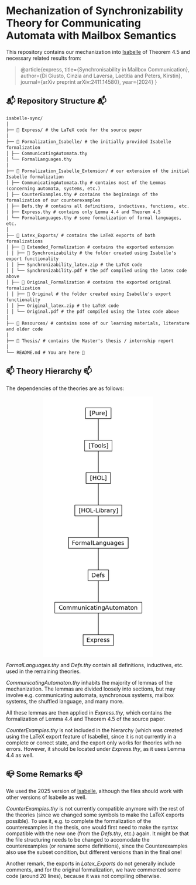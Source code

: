 # Mechanization of Synchronizability  Theory for Communicating Automata with Mailbox Semantics 

This repository contains our mechanization into [Isabelle](https://isabelle.in.tum.de/) of Theorem 4.5 and necessary related results from:
> @article{express,
  title={Synchronisability in Mailbox Communication},
  author={Di Giusto, Cinzia and Laversa, Laetitia and Peters, Kirstin},
  journal={arXiv preprint arXiv:2411.14580},
  year={2024}
}

## 📬 Repository Structure 📬

```plaintext
isabelle-sync/
│
├── 📂 Express/ # the LaTeX code for the source paper 
│
├── 📂 Formalization_Isabelle/ # the initially provided Isabelle formalization
│ ├── CommunicatingAutomata.thy 
│ └── FormalLanguages.thy 
│
├── 📂 Formalization_Isabelle_Extension/ # our extension of the initial Isabelle formalization
│ ├── CommunicatingAutomata.thy # contains most of the Lemmas (concerning automata, systems, etc.)
│ ├── CounterExamples.thy # contains the beginnings of the formalization of our counterexamples
│ ├── Defs.thy # contains all definitions, inductives, functions, etc.
│ ├── Express.thy # contains only Lemma 4.4 and Theorem 4.5
│ └── FormalLanguages.thy # some formalization of formal languages, etc.
│
├── 📂 Latex_Exports/ # contains the LaTeX exports of both formalizations
│ ├── 📂 Extended_Formalization # contains the exported extension
│ │ ├── 📂 Synchronizability # the folder created using Isabelle's export functionality
│ │ ├── Synchronizability_latex.zip # the LaTeX code 
│ │ └── Synchronizability.pdf # the pdf compiled using the latex code above
│ ├── 📂 Original_Formalization # contains the exported original formalization
│ │ ├── 📂 Original # the folder created using Isabelle's export functionality
│ │ ├── Original_latex.zip # the LaTeX code 
│ │ └── Original.pdf # the pdf compiled using the latex code above
│
├── 📂 Resources/ # contains some of our learning materials, literature and older code
│
├── 📂 Thesis/ # contains the Master's thesis / internship report
│
└── README.md # You are here 📖
```

## 📫 Theory Hierarchy 📫

The dependencies of the theories are as follows:

<img 
style="display: block; margin: auto;"
src="Latex_Exports\Extended_Formalization\session_graph.jpg" alt="drawing" width="300"/>

*FormalLanguages.thy* and *Defs.thy* contain all definitions, inductives, etc. used in the remaining theories.

*CommunicatingAutomaton.thy* inhabits the majority of lemmas of the mechanization. The lemmas are divided loosely into sections, but may involve e.g. communicating automata, synchronous systems, mailbox systems, the shuffled language, and many more.

All these lemmas are then applied in *Express.thy*, which contains the formalization of Lemma 4.4 and Theorem 4.5 of the source paper. 

*CounterExamples.thy* is not included in the hierarchy (which was created using the LaTeX export feature of Isabelle), since it is not currently in a complete or correct state, and the export only works for theories with no errors. However, it should be located under *Express.thy*, as it uses Lemma 4.4 as well. 

## 📪 Some Remarks 📪

We used the 2025 version of [Isabelle](https://isabelle.in.tum.de/), although the files should work with other versions of Isabelle as well.

*CounterExamples.thy* is not currently compatible anymore with the rest of the theories (since we changed some symbols to make the LaTeX exports possible). To use it, e.g. to complete the formalization of the counterexamples in the thesis, one would first need to make the syntax compatible with the new one (from the *Defs.thy*, etc.) again.
It might be that the file structuring needs to be changed to accomodate the counterexamples (or rename some definitions), since the Counterexamples also use the subset condition, but different versions than in the final one!

Another remark, the exports in *Latex_Exports* do not generally include comments, and for the original formalization, we have commented some code (around 20 lines), because it was not compiling otherwise.